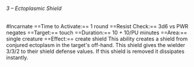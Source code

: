 ###### 3 – Ectoplasmic Shield
#Incarnate
==Time to Activate:== 1 round
==Resist Check:== 3d6 vs PWR negates
==Target:== touch
==Duration:== 10 + 10/PU minutes
==Area:== single creature
==Effect:== create shield
This ability creates a shield from conjured ectoplasm in the target's off-hand. This shield gives the wielder 3/3/2 to their shield defense values. If this shield is removed it dissipates instantly.
